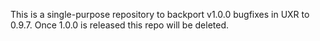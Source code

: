 This is a single-purpose repository to backport v1.0.0 bugfixes in UXR to 0.9.7. Once 1.0.0 is released this repo will be deleted.
